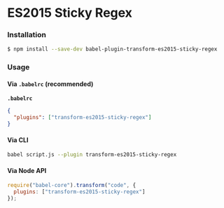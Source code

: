 # ES2015 Sticky Regex

### Installation

```sh
$ npm install --save-dev babel-plugin-transform-es2015-sticky-regex
```

### Usage

#### Via `.babelrc` (recommended)

**`.babelrc`**

```json
{
  "plugins": ["transform-es2015-sticky-regex"]
}
```

#### Via CLI

```sh
babel script.js --plugin transform-es2015-sticky-regex
```

#### Via Node API

```js
require("babel-core").transform("code", {
  plugins: ["transform-es2015-sticky-regex"]
});
```
